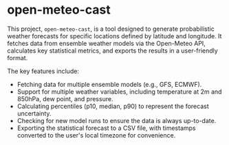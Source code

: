 # open-meteo-cast
This project, `open-meteo-cast`, is a tool designed to generate probabilistic weather forecasts for specific locations defined by latitude and longitude. It fetches data from ensemble weather models via the Open-Meteo API, calculates key statistical metrics, and exports the results in a user-friendly format.

The key features include:
*   Fetching data for multiple ensemble models (e.g., GFS, ECMWF).
*   Support for multiple weather variables, including temperature at 2m and 850hPa, dew point, and pressure.
*   Calculating percentiles (p10, median, p90) to represent the forecast uncertainty.
*   Checking for new model runs to ensure the data is always up-to-date.
*   Exporting the statistical forecast to a CSV file, with timestamps converted to the user's local timezone for convenience.